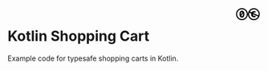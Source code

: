 <a href="./LICENSE">
<img src="./images/cc0-public-domain.png" alt="CC0 or Public Domain"
align="right" width="10%" height="auto"/>
</a>

# Kotlin Shopping Cart

Example code for typesafe shopping carts in Kotlin.
